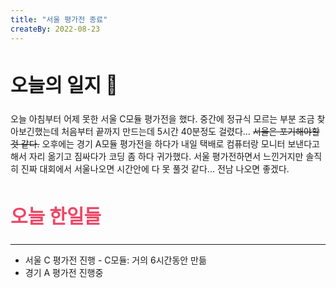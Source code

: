 ```yaml
---
title: "서울 평가전 종료"
createBy: 2022-08-23
---
```


##  <h2 style="font-size: 30px">오늘의 일지 🎪</h2>
오늘 아침부터 어제 못한 서울 C모듈 평가전을 했다. 중간에 정규식 모르는 부분 조금 찾아보긴했는데 처음부터 끝까지 만드는데 5시간 40분정도 걸렸다... ~~서울은 포기해야할것 같다.~~ 오후에는 경기 A모듈 평가전을 하다가 내일 택배로 컴퓨터랑 모니터 보낸다고 해서 자리 옮기고 짐싸다가 코딩 좀 하다 귀가했다. 서울 평가전하면서 느낀거지만 솔직히 진짜 대회에서 서울나오면 시간안에 다 못 풀것 같다... 전남 나오면 좋겠다.


## <h2 style="color: #ee4867; font-size: 30px">오늘 한일들</h2>
---
- 서울 C 평가전 진행
      - C모듈: 거의 6시간동안 만듦
- 경기 A 평가전 진행중
